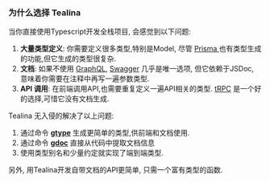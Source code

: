 ### 为什么选择 Tealina

当你直接使用Typescript开发全栈项目, 会感觉到以下问题:

1. **大量类型定义**: 你需要定义很多类型,特别是Model, 尽管 [ Prisma ](https://prisma.io) 也有类型生成的功能,但它生成的类型很复杂.
2. **文档**: 如果不使用 [GraphQL](https://graphql.org/), [Swagger](https://swagger.io/docs/open-source-tools/swagger-editor/) 几乎是唯一选项, 但它依赖于JSDoc, 意味着你需要在注释中再写一遍参数类型.
3. **API 调用**: 在前端调用API,也需要重复定义一遍API相关的类型.  [tRPC](https://trpc.io) 是一个好的选择,可惜它没有文档生成.

Tealina 无入侵的解决了以上问题:
1. 通过命令 [**gtype**](commands/gtype.md) 生成更简单的类型,供前端和文档使用.
2. 通过命令 [**gdoc**](commands/gdoc.md) 直接从代码中提取文档信息
3. 使用类型别名和少量约定就实现了端到端类型.

另外, 用Tealina开发自带文档的API更简单, 只需一个富有类型的函数.